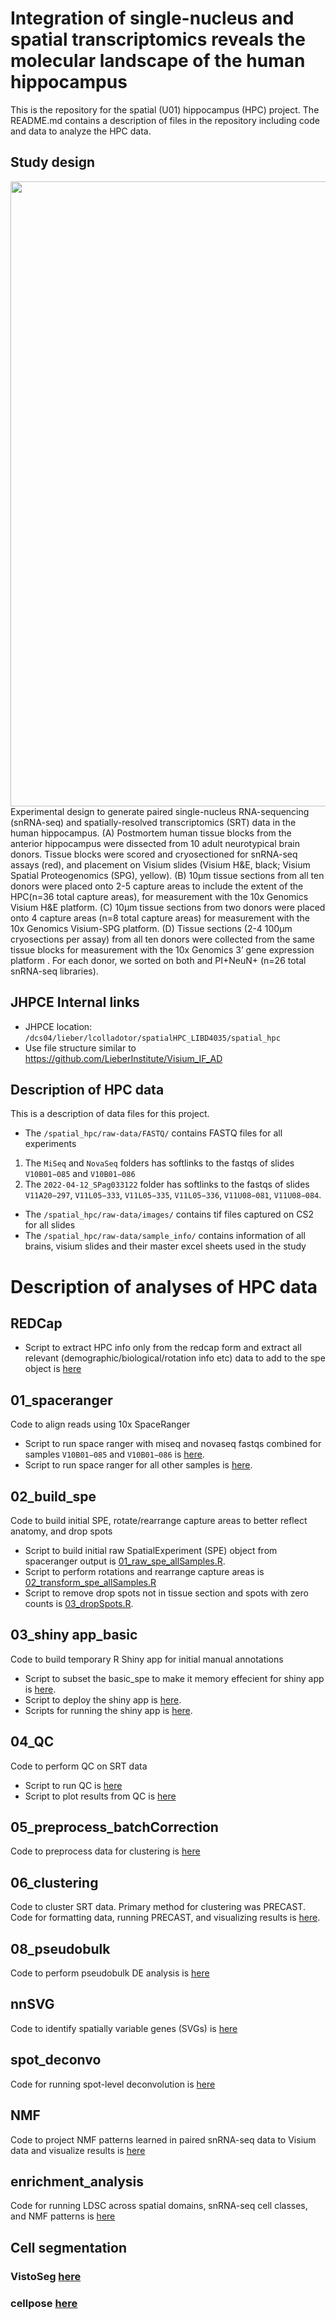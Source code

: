 # Integration of single-nucleus and spatial transcriptomics reveals the molecular landscape of the human hippocampus

This is the repository for the spatial (U01) hippocampus (HPC) project. The README.md contains a description of files in the repository including code and data to analyze the HPC data. 

## Study design

<img src="https://github.com/LieberInstitute/spatial_hpc/blob/main/plots/figure_1/Copy%20of%20HPC%20figure%201.pdf" width="1000px" align="left" />

Experimental design to generate paired single-nucleus RNA-sequencing (snRNA-seq) and spatially-resolved transcriptomics (SRT) data in the human hippocampus. 
(A) Postmortem human tissue blocks from the anterior hippocampus were dissected from 10 adult neurotypical brain donors. Tissue blocks were scored and cryosectioned for snRNA-seq assays (red), and placement on Visium slides (Visium H&E, black; Visium Spatial Proteogenomics (SPG), yellow). 
(B) 10μm tissue sections from all ten donors were placed onto 2-5 capture areas to include the extent of the HPC(n=36 total capture areas), for measurement with the 10x Genomics Visium H&E platform. 
(C) 10μm tissue sections from two donors were placed onto 4 capture areas (n=8 total capture areas) for measurement with the 10x Genomics Visium-SPG platform.
(D) Tissue sections (2-4 100μm cryosections per assay) from all ten donors were collected from the same tissue blocks for  measurement with the 10x Genomics 3’ gene expression platform . For each donor, we sorted on both and PI+NeuN+ (n=26 total snRNA-seq libraries).  


## JHPCE Internal links

* JHPCE location: `/dcs04/lieber/lcolladotor/spatialHPC_LIBD4035/spatial_hpc`
* Use file structure similar to https://github.com/LieberInstitute/Visium_IF_AD

## Description of HPC data

This is a description of data files for this project. 

- The `/spatial_hpc/raw-data/FASTQ/` contains FASTQ files for all experiments
1. The `MiSeq` and `NovaSeq` folders has softlinks to the fastqs of slides `V10B01−085` and `V10B01−086`
2. The `2022-04-12_SPag033122` folder has softlinks to the fastqs of slides `V11A20−297`, `V11L05−333`, `V11L05−335`, `V11L05−336`, `V11U08−081`, `V11U08−084`.
- The `/spatial_hpc/raw-data/images/` contains tif files captured on CS2 for all slides 
- The `/spatial_hpc/raw-data/sample_info/` contains information of all brains, visium slides and their master excel sheets used in the study

# Description of analyses of HPC data 

## REDCap
- Script to extract HPC info only from the redcap form and extract all relevant (demographic/biological/rotation info etc) data to add to the spe object is [here](https://github.com/LieberInstitute/spatial_hpc/blob/main/code/REDCap/REDCap.R)

## 01_spaceranger
Code to align reads using 10x SpaceRanger
- Script to run space ranger with miseq and novaseq fastqs combined for samples `V10B01−085` and `V10B01−086` is [here](https://github.com/LieberInstitute/spatial_hpc/blob/main/code/01_spaceranger/spaceranger_NovaSeq.sh). 
- Script to run space ranger for all other samples is [here](https://github.com/LieberInstitute/spatial_hpc/blob/main/code/01_spaceranger/spaceranger_2022-04-12_SPag033122.sh). 

## 02_build_spe
Code to build initial SPE, rotate/rearrange capture areas to better reflect anatomy, and drop spots
- Script to build initial raw SpatialExperiment (SPE) object from spaceranger output is [01_raw_spe_allSamples.R](https://github.com/LieberInstitute/spatial_hpc/blob/main/code/02_build_spe/01_raw_spe_allSamples.R). 
- Script to perform rotations and rearrange capture areas is [02_transform_spe_allSamples.R](https://github.com/LieberInstitute/spatial_hpc/blob/main/code/02_build_spe/02_transform_spe_allSamples.R)
- Script to remove drop spots not in tissue section and spots with zero counts is [03_dropSpots.R](https://github.com/LieberInstitute/spatial_hpc/blob/main/code/02_build_spe/03_dropSpots.R). 

## 03_shiny app_basic
Code to build temporary R Shiny app for initial manual annotations
- Script to subset the basic_spe to make it memory effecient for shiny app is [here](https://github.com/LieberInstitute/spatial_hpc/blob/main/code/03_shiny_app_basic/subset.R). 
- Script to deploy the shiny app is [here](https://github.com/LieberInstitute/spatial_hpc/blob/main/code/03_shiny_app_basic/deploy.R). 
- Scripts for running the shiny app is [here](https://github.com/LieberInstitute/spatial_hpc/blob/main/code/03_shiny_app_basic/app.R). 

## 04_QC
Code to perform QC on SRT data
- Script to run QC is [here](https://github.com/LieberInstitute/spatial_hpc/blob/main/code/04_QC/qc_metrics_allSamples.R) 
- Script to plot results from QC is [here](https://github.com/LieberInstitute/spatial_hpc/blob/main/code/04_QC/qc_metrics_spotPlots_allSamples.R)

## 05_preprocess_batchCorrection
Code to preprocess data for clustering is [here](https://github.com/LieberInstitute/spatial_hpc/blob/main/code/05_preprocess_batchCorrection/OSCApreprocess_allSamples_HE_VSPG.R)

## 06_clustering
Code to cluster SRT data. Primary method for clustering was PRECAST. Code for formatting data, running PRECAST, and visualizing results is [here](https://github.com/LieberInstitute/spatial_hpc/tree/main/code/06_clustering/PRECAST).

## 08_pseudobulk
Code to perform pseudobulk DE analysis is [here](https://github.com/LieberInstitute/spatial_hpc/tree/main/code/08_pseudobulk/PRECAST)

## nnSVG
Code to identify spatially variable genes (SVGs) is [here](https://github.com/LieberInstitute/spatial_hpc/tree/main/code/nnSVG_)

## spot_deconvo
Code for running spot-level deconvolution is [here](https://github.com/LieberInstitute/spatial_hpc/tree/main/code/spot_deconvo)

## NMF
Code to project NMF patterns learned in paired snRNA-seq data to Visium data and visualize results is [here](https://github.com/LieberInstitute/spatial_hpc/tree/main/code/NMF)

## enrichment_analysis
Code for running LDSC across spatial domains, snRNA-seq cell classes, and NMF patterns is [here](https://github.com/LieberInstitute/spatial_hpc/tree/main/code/enrichment_analysis)

## Cell segmentation
### VistoSeg [here]()
### cellpose [here]()
